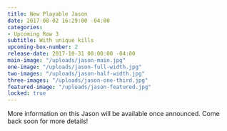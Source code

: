 ```yaml
---
title: New Playable Jason
date: 2017-08-02 16:29:00 -04:00
categories:
- Upcoming Row 3
subtitle: With unique kills
upcoming-box-number: 2
release-date: 2017-10-31 00:00:00 -04:00
main-image: "/uploads/jason-main.jpg"
one-image: "/uploads/jason-full-width.jpg"
two-images: "/uploads/jason-half-width.jpg"
three-images: "/uploads/jason-one-third.jpg"
featured-image: "/uploads/jason-featured.jpg"
locked: true
---
```


More information on this Jason will be available once announced. Come back soon for more details!